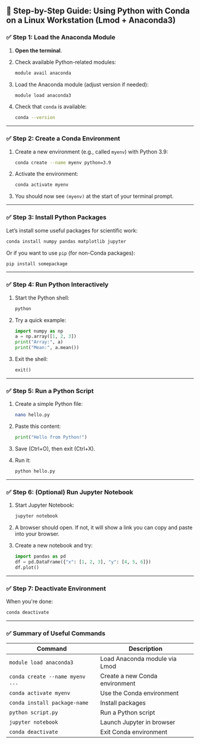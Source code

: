 ## 🐍 Step-by-Step Guide: Using Python with Conda on a Linux Workstation (Lmod + Anaconda3)

### ✅ Step 1: Load the Anaconda Module

1. **Open the terminal**.

2. Check available Python-related modules:

   ```bash
   module avail anaconda
   ```

3. Load the Anaconda module (adjust version if needed):

   ```bash
   module load anaconda3
   ```

4. Check that `conda` is available:

   ```bash
   conda --version
   ```

---

### ✅ Step 2: Create a Conda Environment

1. Create a new environment (e.g., called `myenv`) with Python 3.9:

   ```bash
   conda create --name myenv python=3.9
   ```

2. Activate the environment:

   ```bash
   conda activate myenv
   ```

3. You should now see `(myenv)` at the start of your terminal prompt.

---

### ✅ Step 3: Install Python Packages

Let’s install some useful packages for scientific work:

```bash
conda install numpy pandas matplotlib jupyter
```

Or if you want to use `pip` (for non-Conda packages):

```bash
pip install somepackage
```

---

### ✅ Step 4: Run Python Interactively

1. Start the Python shell:

   ```bash
   python
   ```

2. Try a quick example:

   ```python
   import numpy as np
   a = np.array([1, 2, 3])
   print("Array:", a)
   print("Mean:", a.mean())
   ```

3. Exit the shell:

   ```python
   exit()
   ```

---

### ✅ Step 5: Run a Python Script

1. Create a simple Python file:

   ```bash
   nano hello.py
   ```

2. Paste this content:

   ```python
   print("Hello from Python!")
   ```

3. Save (Ctrl+O), then exit (Ctrl+X).

4. Run it:

   ```bash
   python hello.py
   ```

---

### ✅ Step 6: (Optional) Run Jupyter Notebook

1. Start Jupyter Notebook:

   ```bash
   jupyter notebook
   ```

2. A browser should open. If not, it will show a link you can copy and paste into your browser.

3. Create a new notebook and try:

   ```python
   import pandas as pd
   df = pd.DataFrame({"x": [1, 2, 3], "y": [4, 5, 6]})
   df.plot()
   ```

---

### ✅ Step 7: Deactivate Environment

When you're done:

```bash
conda deactivate
```

---

### ✅ Summary of Useful Commands

| Command                         | Description                    |
| ------------------------------- | ------------------------------ |
| `module load anaconda3`         | Load Anaconda module via Lmod  |
| `conda create --name myenv ...` | Create a new Conda environment |
| `conda activate myenv`          | Use the Conda environment      |
| `conda install package-name`    | Install packages               |
| `python script.py`              | Run a Python script            |
| `jupyter notebook`              | Launch Jupyter in browser      |
| `conda deactivate`              | Exit Conda environment         |
